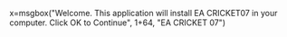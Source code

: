 x=msgbox("Welcome. This application will install EA CRICKET07 in your computer. Click OK to Continue", 1+64, "EA CRICKET 07")
